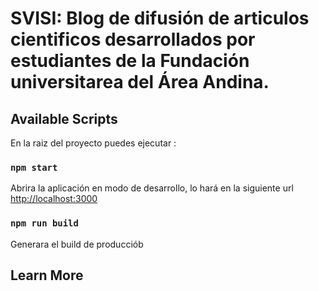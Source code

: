 # SVISI: Blog de difusión de articulos cientificos desarrollados por estudiantes de la Fundación universitarea del Área Andina.


## Available Scripts

En la raiz del proyecto puedes ejecutar : 

### `npm start`

Abrira la aplicación en modo de desarrollo, lo hará en la siguiente url
 [http://localhost:3000](http://localhost:3000) 



### `npm run build`

Generara el build de producciób
## Learn More


